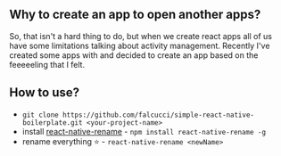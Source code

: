 ## Why to create an app to open another apps?
So, that isn't a hard thing to do, but when we create react apps all of us have some limitations talking about
activity management. Recently I've created some apps with and decided to create an app based on the feeeeeling
that I felt.

## How to use?

* `git clone https://github.com/falcucci/simple-react-native-boilerplate.git <your-project-name>`
* install [react-native-rename](https://github.com/junedomingo/react-native-rename) - `npm install react-native-rename -g`
* rename everything :star: - `react-native-rename <newName>`
